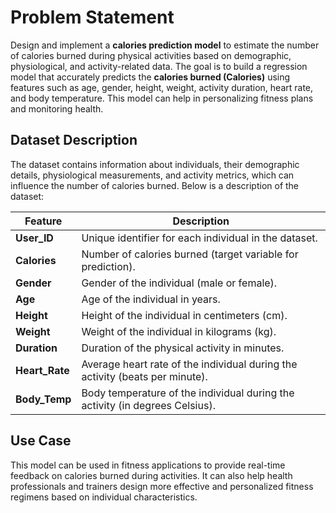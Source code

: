 <h1>Problem Statement</h1>
    <p>
        Design and implement a <strong>calories prediction model</strong> to estimate the number of calories burned during physical activities based on demographic, physiological, and activity-related data. The goal is to build a regression model that accurately predicts the <strong>calories burned (Calories)</strong> using features such as age, gender, height, weight, activity duration, heart rate, and body temperature. This model can help in personalizing fitness plans and monitoring health.
    </p>
    <h2>Dataset Description</h2>
    <p>The dataset contains information about individuals, their demographic details, physiological measurements, and activity metrics, which can influence the number of calories burned. Below is a description of the dataset:</p>
    <table>
        <thead>
            <tr>
                <th>Feature</th>
                <th>Description</th>
            </tr>
        </thead>
        <tbody>
            <tr>
                <td><strong>User_ID</strong></td>
                <td>Unique identifier for each individual in the dataset.</td>
            </tr>
            <tr>
                <td><strong>Calories</strong></td>
                <td>Number of calories burned (target variable for prediction).</td>
            </tr>
            <tr>
                <td><strong>Gender</strong></td>
                <td>Gender of the individual (male or female).</td>
            </tr>
            <tr>
                <td><strong>Age</strong></td>
                <td>Age of the individual in years.</td>
            </tr>
            <tr>
                <td><strong>Height</strong></td>
                <td>Height of the individual in centimeters (cm).</td>
            </tr>
            <tr>
                <td><strong>Weight</strong></td>
                <td>Weight of the individual in kilograms (kg).</td>
            </tr>
            <tr>
                <td><strong>Duration</strong></td>
                <td>Duration of the physical activity in minutes.</td>
            </tr>
            <tr>
                <td><strong>Heart_Rate</strong></td>
                <td>Average heart rate of the individual during the activity (beats per minute).</td>
            </tr>
            <tr>
                <td><strong>Body_Temp</strong></td>
                <td>Body temperature of the individual during the activity (in degrees Celsius).</td>
            </tr>
        </tbody>
    </table>
    <h2>Use Case</h2>
    <div class="use-case">
        <p>
            This model can be used in fitness applications to provide real-time feedback on calories burned during activities. It can also help health professionals and trainers design more effective and personalized fitness regimens based on individual characteristics.
        </p>
    </div>
